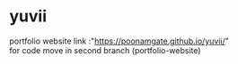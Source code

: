 # yuvii
portfolio website link :"https://poonamgate.github.io/yuvii/"
<br>
for code move in second branch (portfolio-website)
